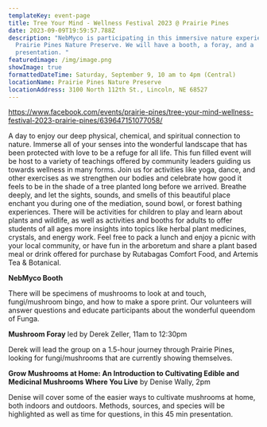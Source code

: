 ```yaml
---
templateKey: event-page
title: Tree Your Mind - Wellness Festival 2023 @ Prairie Pines
date: 2023-09-09T19:59:57.788Z
description: "NebMyco is participating in this immersive nature experience at
  Prairie Pines Nature Preserve. We will have a booth, a foray, and a
  presentation. "
featuredimage: /img/image.png
showImage: true
formattedDateTime: Saturday, September 9, 10 am to 4pm (Central)
locationName: Prairie Pines Nature Preserve
locationAddress: 3100 North 112th St., Lincoln, NE 68527
---
```

https://www.facebook.com/events/prairie-pines/tree-your-mind-wellness-festival-2023-prairie-pines/639647151077058/

A day to enjoy our deep physical, chemical, and spiritual connection to nature.
Immerse all of your senses into the wonderful landscape that has been protected with love to be a refuge for all life.
This fun filled event will be host to a variety of teachings offered by community leaders guiding us towards wellness in many forms.
Join us for activities like yoga, dance, and other exercises as we strengthen our bodies and celebrate how good it feels to be in the shade of a tree planted long before we arrived.
Breathe deeply, and let the sights, sounds, and smells of this beautiful place enchant you during one of the mediation, sound bowl, or forest bathing experiences.
There will be activities for children to play and learn about plants and wildlife, as well as activities and booths for adults to offer students of all ages more insights into topics like herbal plant medicines, crystals, and energy work.
Feel free to pack a lunch and enjoy a picnic with your local community, or have fun in the arboretum and share a plant based meal or drink offered for purchase by Rutabagas Comfort Food, and Artemis Tea & Botanical.

**NebMyco Booth**


There will be specimens of mushrooms to look at and touch, fungi/mushroom bingo, and how to make a spore print. Our volunteers will answer questions and educate participants about the wonderful queendom of Funga.

**Mushroom Foray** led by Derek Zeller, 11am to 12:30pm 


Derek will lead the group on a 1.5-hour journey through Prairie Pines, looking for fungi/mushrooms that are currently showing themselves. 

**Grow Mushrooms at Home: An Introduction to Cultivating Edible and Medicinal Mushrooms Where You Live** by Denise Wally, 2pm


Denise will cover some of the easier ways to cultivate mushrooms at home, both indoors and outdoors. Methods, sources, and species will be highlighted as well as time for questions, in this 45 min presentation.
